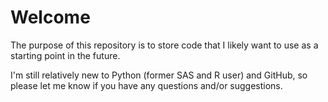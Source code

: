 # Welcome

The purpose of this repository is to store code that I likely want to use as a starting point in the future.

I'm still relatively new to Python (former SAS and R user) and GitHub, so please let me know if you have any questions and/or suggestions.
